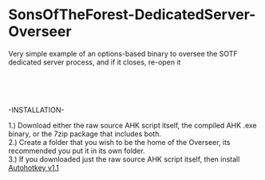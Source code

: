 # SonsOfTheForest-DedicatedServer-Overseer
Very simple example of an options-based binary to oversee the SOTF dedicated server process, and if it closes, re-open it
  
  <br />
  <br />
  <br />
  
-INSTALLATION-

1.) Download either the raw source AHK script itself, the compiled AHK .exe binary, or the 7zip package that includes both.<br />
2.) Create a folder that you wish to be the home of the Overseer, its recommended you put it in its own folder.<br />
3.) If you downloaded just the raw source AHK script itself, then install [Autohotkey v1.1](([https://pages.github.com/](https://www.autohotkey.com/download/ahk-install.exe)https://www.autohotkey.com/download/ahk-install.exe))
